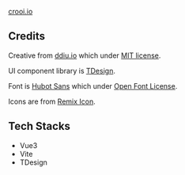 [crooi.io](https://crooi.io)

## Credits

Creative from [ddiu.io](https://github.com/ddiu8081/ddiu.io) which under [MIT license](https://github.com/ddiu8081/ddiu.io/blob/main/LICENSE).

UI component library is [TDesign](https://github.com/Tencent/tdesign-vue-next).

Font is [Hubot Sans](https://github.com/github/hubot-sans) which under [Open Font License](https://scripts.sil.org/cms/scripts/page.php?site_id=nrsi&id=OFL).

Icons are from [Remix Icon](https://github.com/Remix-Design/RemixIcon).

## Tech Stacks

* Vue3
* Vite
* TDesign